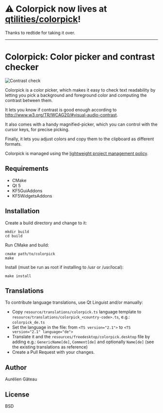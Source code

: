 # ⚠  Colorpick now lives at [qtilities/colorpick](https://github.com/qtilities/colorpick)!

Thanks to redtide for taking it over.

---

# Colorpick: Color picker and contrast checker

![Contrast check](screenshots/contrast.png)

Colorpick is a color picker, which makes it easy to check text readability by
letting you pick a background and foreground color and computing the contrast
between them.

It lets you know if contrast is good enough according to
<http://www.w3.org/TR/WCAG20/#visual-audio-contrast>.

It also comes with a handy magnified-picker, which you can control with the
cursor keys, for precise picking.

Finally, it lets you adjust colors and copy them to the clipboard as different
formats.

Colorpick is managed using the [lightweight project management policy][1].

[1]: http://agateau.com/2014/lightweight-project-management

## Requirements

- CMake
- Qt 5
- KF5GuiAddons
- KF5WidgetsAddons

## Installation

Create a build directory and change to it:

    mkdir build
    cd build

Run CMake and build:

    cmake path/to/colorpick
    make

Install (must be run as root if installing to /usr or /usr/local):

    make install

## Translations

To contribute language translations, use Qt Linguist and/or manually:

- Copy `resource/translations/colorpick.ts` language template to
  `resource/translations/colorpick_<country-code>.ts`, e.g.: `colorpick_de.ts`
- Set the language in the file:
  from `<TS version="2.1">` to `<TS version="2.1" language="de">`
- Translate it and the `resources/freedesktop/colorpick.desktop` file by adding
  e.g.: `GenericName[de]`, `Comment[de]` and optionally `Name[de]`
  (see the existing translations as reference)
- Create a Pull Request with your changes.

## Author

Aurélien Gâteau

## License

BSD
